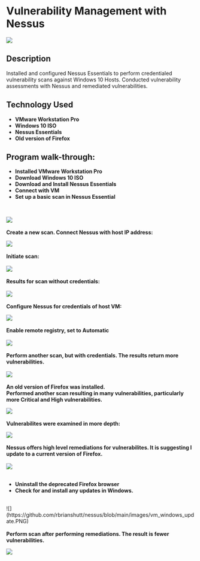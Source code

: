 <h1>Vulnerability Management with Nessus</h1>

![](https://github.com/rbrianshutt/nessus/blob/main/images/NessusEssentials.jpg)

<h2>Description</h2>
Installed and configured Nessus Essentials to perform credentialed vulnerability scans against Windows 10 Hosts.  Conducted vulnerability assessments with Nessus and remediated vulnerabilities.  
<br />


<h2>Technology Used</h2>

- <b>VMware Workstation Pro</b>
- <b>Windows 10 ISO</b>
- <b>Nessus Essentials</b>
- <b>Old version of Firefox</b>

 
<h2>Program walk-through:</h2>


- <b>Installed VMware Workstation Pro</b>
- <b>Download Windows 10 ISO</b>
- <b>Download and Install Nessus Essentials</b>
- <b>Connect with VM</b>
- <b>Set up a basic scan in Nessus Essential</b>
<br/>
 
![](https://github.com/rbrianshutt/nessus/blob/main/images/basic_network_scan.PNG)
<br />
<br />
<b>Create a new scan.  Connect Nessus with host IP address: </b>
<br/>

![](https://github.com/rbrianshutt/nessus/blob/main/images/new_scan_basic_network_scan.PNG)
<br />
<br />
<b>Initiate scan:</b>  
<br/>
![](https://github.com/rbrianshutt/nessus/blob/main/images/launch_scan_2.PNG)
<br />
<br />
<b>Results for scan without credentials:</b>  
<br/>
![](https://github.com/rbrianshutt/nessus/blob/main/images/nessus_first_scan.PNG)
<br />
<br />
<b>Configure Nessus for credentials of host VM:</b> 
<br/>

![](https://github.com/rbrianshutt/nessus/blob/main/images/nessuss_configure_credentials.PNG)
<br />
<br />
<b>Enable remote registry, set to Automatic</b>   
<br/>
![](https://github.com/rbrianshutt/nessus/blob/main/images/vm_enable_remote_registry.PNG)
<br />
<br />
<b>Perform another scan, but with credentials.  The results return more vulnerabilities.</b>  
<br/>
![](https://github.com/rbrianshutt/nessus/blob/main/images/nessus_with_credentials_scan.PNG)
<br />
<br />
<b>An old version of Firefox was installed.</b>   
<b>Performed another scan resulting in many vulnerabilities, particularly more Critical and High vulnerabilities. </b>
<br/>

![](https://github.com/rbrianshutt/nessus/blob/main/images/nessus_credentials%26oldfirefox.PNG)
<br />
<br />
<b>Vulnerabilites were examined in more depth:</b> 
<br/>

![](https://github.com/rbrianshutt/nessus/blob/main/images/nessus_credentials_vulnerabilities.PNG)
<br />
<br />
<b>Nessus offers high level remediations for vulnerabilites.  It is suggesting I update to a current version of Firefox. </b>  
<br/>
![](https://github.com/rbrianshutt/nessus/blob/main/images/nessus_remediations.PNG)
<br />
<br />
- <b>Uninstall the deprecated Firefox browser</b>
- <b>Check for and install any updates in Windows.</b>
<br/>
![](https://github.com/rbrianshutt/nessus/blob/main/images/vm_windows_update.PNG)
<br />
<br />
<b>Perform scan after performing remediations.  The result is fewer vulnerabilities.</b>
<br/>

![](https://github.com/rbrianshutt/nessus/blob/main/images/nessus.scan_after_updates.PNG)


<!--
 ```diff
- text in red
+ text in green
! text in orange
# text in gray
@@ text in purple (and bold)@@
```
--!>
